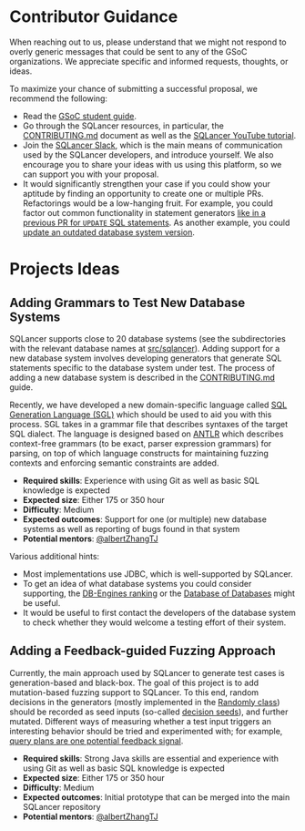 # Contributor Guidance

When reaching out to us, please understand that we might not respond to overly generic messages that could be sent to any of the GSoC organizations. We appreciate specific and informed requests, thoughts, or ideas.

To maximize your chance of submitting a successful proposal, we recommend the following:
* Read the [GSoC student guide](https://google.github.io/gsocguides/student/).
* Go through the SQLancer resources, in particular, the [CONTRIBUTING.md](https://github.com/sqlancer/sqlancer/blob/master/CONTRIBUTING.md) document as well as the [SQLancer YouTube tutorial](https://www.youtube.com/playlist?list=PLm7ofmclym1E2LwBeSer_AAhzBSxBYDci).
* Join the [SQLancer Slack](https://join.slack.com/t/sqlancer/shared_invite/zt-eozrcao4-ieG29w1LNaBDMF7OB_~ACg), which is the main means of communication used by the SQLancer developers, and introduce yourself. We also encourage you to share your ideas with us using this platform, so we can support you with your proposal.
* It would significantly strengthen your case if you could show your aptitude by finding an opportunity to create one or multiple PRs. Refactorings would be a low-hanging fruit. For example, you could factor out common functionality in statement generators [like in a previous PR for `UPDATE` SQL statements](https://github.com/sqlancer/sqlancer/pull/662). As another example, you could [update an outdated database system version](https://github.com/sqlancer/sqlancer/blob/main/README.md#faq).

# Projects Ideas

## Adding Grammars to Test New Database Systems

SQLancer supports close to 20 database systems (see the subdirectories with the relevant database names at [src/sqlancer](https://github.com/sqlancer/sqlancer/tree/master/src/sqlancer)). Adding support for a new database system involves developing generators that generate SQL statements specific to the database system under test. The process of adding a new database system is described in the [CONTRIBUTING.md](https://github.com/sqlancer/sqlancer/blob/master/CONTRIBUTING.md#implementing-support-for-a-new-dbms) guide.

Recently, we have developed a new domain-specific language called [SQL Generation Language (SGL)](https://github.com/albertZhangTJ/sqlancer-lancerfuzz/tree/grammar_optimization/src/lancerfuzz) which should be used to aid you with this process. SGL takes in a grammar file that describes syntaxes of the target SQL dialect. The language is designed based on [ANTLR](antlr.org) which describes context-free grammars (to be exact, parser expression grammars) for parsing, on top of which language constructs for maintaining fuzzing contexts and enforcing semantic constraints are added. 

* **Required skills**: Experience with using Git as well as basic SQL knowledge is expected
* **Expected size**: Either 175 or 350 hour
* **Difficulty**: Medium
* **Expected outcomes**: Support for one (or multiple) new database systems as well as reporting of bugs found in that system
* **Potential mentors**: [@albertZhangTJ](https://github.com/albertZhangTJ)

Various additional hints:

* Most implementations use JDBC, which is well-supported by SQLancer.
* To get an idea of what database systems you could consider supporting, the [DB-Engines ranking](https://db-engines.com/en/ranking/relational+dbms) or the [Database of Databases](https://dbdb.io/) might be useful.
* It would be useful to first contact the developers of the database system to check whether they would welcome a testing effort of their system.

## Adding a Feedback-guided Fuzzing Approach

Currently, the main approach used by SQLancer to generate test cases is generation-based and black-box. The goal of this project is to add mutation-based fuzzing support to SQLancer. To this end, random decisions in the generators (mostly implemented in the [Randomly class](https://github.com/sqlancer/sqlancer/blob/8f4966a1b67dff22951f2bf3e0a02ad301fb86f1/src/sqlancer/Randomly.java)) should be recorded as seed inputs (so-called [decision seeds](https://arxiv.org/pdf/2109.11277)), and further mutated. Different ways of measuring whether a test input triggers an interesting behavior should be tried and experimented with; for example, [query plans are one potential feedback signal](https://arxiv.org/pdf/2312.17510).

* **Required skills**: Strong Java skills are essential and experience with using Git as well as basic SQL knowledge is expected
* **Expected size**: Either 175 or 350 hour
* **Difficulty**: Medium
* **Expected outcomes**: Initial prototype that can be merged into the main SQLancer repository
* **Potential mentors**: [@albertZhangTJ](https://github.com/albertZhangTJ)
